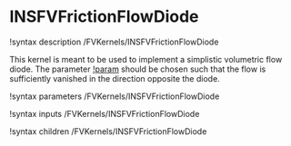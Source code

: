 # INSFVFrictionFlowDiode

!syntax description /FVKernels/INSFVFrictionFlowDiode

This kernel is meant to be used to implement a simplistic volumetric flow diode. The
parameter [!param](/FVKernels/INSFVFrictionFlowDiode/resistance) should be chosen such that
the flow is sufficiently vanished in the direction opposite the diode.

!syntax parameters /FVKernels/INSFVFrictionFlowDiode

!syntax inputs /FVKernels/INSFVFrictionFlowDiode

!syntax children /FVKernels/INSFVFrictionFlowDiode
